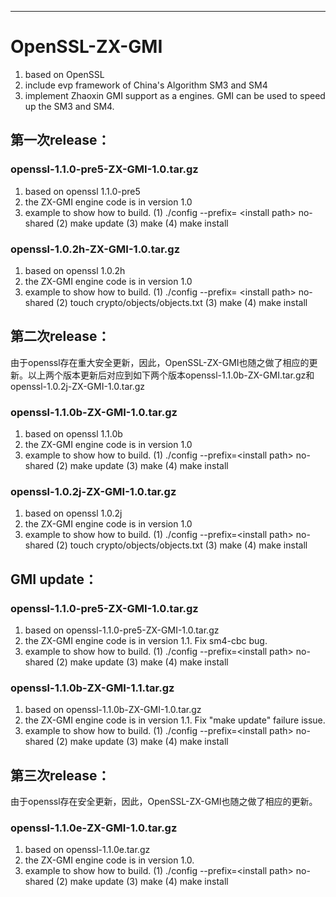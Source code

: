 *********************************************************************************************************** 
OpenSSL-ZX-GMI 
===================================
1. based on OpenSSL
2. include evp framework of China's Algorithm SM3 and SM4
3. implement Zhaoxin GMI support as a engines. GMI can be used to speed up the SM3 and SM4.
  

第一次release：
-----------------------------------
### openssl-1.1.0-pre5-ZX-GMI-1.0.tar.gz
1. based on openssl 1.1.0-pre5
2. the ZX-GMI engine code is in version 1.0
3. example to show how to build. 
(1) ./config --prefix= \<install path\> no-shared
(2) make update
(3) make
(4) make install

### openssl-1.0.2h-ZX-GMI-1.0.tar.gz
1. based on openssl 1.0.2h
2. the ZX-GMI engine code is in version 1.0
3. example to show how to build. 
(1) ./config --prefix= \<install path\> no-shared
(2) touch crypto/objects/objects.txt 
(3) make
(4) make install
  

第二次release：
-----------------------------------
由于openssl存在重大安全更新，因此，OpenSSL-ZX-GMI也随之做了相应的更新。以上两个版本更新后对应到如下两个版本openssl-1.1.0b-ZX-GMI.tar.gz和openssl-1.0.2j-ZX-GMI-1.0.tar.gz
### openssl-1.1.0b-ZX-GMI-1.0.tar.gz
1. based on openssl 1.1.0b
2. the ZX-GMI engine code is in version 1.0
3. example to show how to build. 
(1) ./config --prefix=\<install path\> no-shared
(2) make update
(3) make
(4) make install

### openssl-1.0.2j-ZX-GMI-1.0.tar.gz
1. based on openssl 1.0.2j
2. the ZX-GMI engine code is in version 1.0
3. example to show how to build. 
(1) ./config --prefix=\<install path\> no-shared
(2) touch crypto/objects/objects.txt 
(3) make
(4) make install

## GMI update：    
### openssl-1.1.0-pre5-ZX-GMI-1.0.tar.gz
1. based on openssl-1.1.0-pre5-ZX-GMI-1.0.tar.gz
2. the ZX-GMI engine code is in version 1.1. Fix sm4-cbc bug.
3. example to show how to build. 
(1) ./config --prefix=\<install path\> no-shared
(2) make update
(3) make
(4) make install

### openssl-1.1.0b-ZX-GMI-1.1.tar.gz
1. based on openssl-1.1.0b-ZX-GMI-1.0.tar.gz
2. the ZX-GMI engine code is in version 1.1. Fix "make update" failure issue.
3. example to show how to build. 
(1) ./config --prefix=\<install path\> no-shared
(2) make update
(3) make
(4) make install
  

第三次release：
-----------------------------------
由于openssl存在安全更新，因此，OpenSSL-ZX-GMI也随之做了相应的更新。
### openssl-1.1.0e-ZX-GMI-1.0.tar.gz
1. based on openssl-1.1.0e.tar.gz
2. the ZX-GMI engine code is in version 1.0. 
3. example to show how to build. 
(1) ./config --prefix=\<install path\> no-shared
(2) make update
(3) make
(4) make install

